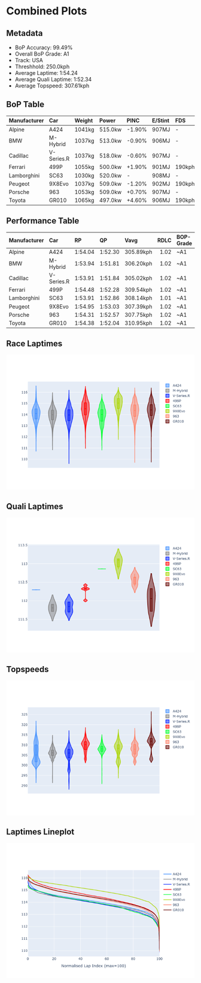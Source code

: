 # Combined Plots

## Metadata

- BoP Accuracy: 99.49%
- Overall BoP Grade: A1
- Track: USA
- Threshhold: 250.0kph
- Average Laptime: 1:54.24
- Average Quali Laptime: 1:52.34
- Average Topspeed: 307.61kph

## BoP Table
| Manufacturer   | Car        | Weight   | Power   | PINC   | E/Stint   | FDS    | RDP    | QDP    | TDP    |
|:---------------|:-----------|:---------|:--------|:-------|:----------|:-------|:-------|:-------|:-------|
| Alpine         | A424       | 1041kg   | 515.0kw | -1.90% | 907MJ     | -      | 51.64% | 59.31% | 26.80% |
| BMW            | M-Hybrid   | 1037kg   | 513.0kw | -0.90% | 906MJ     | -      | 52.89% | 56.22% | 33.41% |
| Cadillac       | V-Series.R | 1037kg   | 518.0kw | -0.60% | 907MJ     | -      | 48.63% | 60.80% | 19.01% |
| Ferrari        | 499P       | 1055kg   | 500.0kw | +1.90% | 901MJ     | 190kph | 51.38% | 44.98% | 9.83%  |
| Lamborghini    | SC63       | 1030kg   | 520.0kw | -      | 908MJ     | -      | 48.33% | 60.95% | 28.65% |
| Peugeot        | 9X8Evo     | 1037kg   | 509.0kw | -1.20% | 902MJ     | 190kph | 48.87% | 52.78% | 15.41% |
| Porsche        | 963        | 1053kg   | 509.0kw | +0.70% | 907MJ     | -      | 50.70% | 44.30% | 29.51% |
| Toyota         | GR010      | 1065kg   | 497.0kw | +4.60% | 906MJ     | 190kph | 51.09% | 52.71% | 11.46% |

## Performance Table
| Manufacturer   | Car        | RP      | QP      | Vavg      |   RDLC | BOP-Grade   | Match   |
|:---------------|:-----------|:--------|:--------|:----------|-------:|:------------|:--------|
| Alpine         | A424       | 1:54.04 | 1:52.30 | 305.89kph |   1.02 | ~A1         | 99.72%  |
| BMW            | M-Hybrid   | 1:53.94 | 1:51.81 | 306.20kph |   1.02 | ~A1         | 100.00% |
| Cadillac       | V-Series.R | 1:53.91 | 1:51.84 | 305.02kph |   1.02 | ~A1         | 99.89%  |
| Ferrari        | 499P       | 1:54.48 | 1:52.28 | 309.54kph |   1.02 | ~A1         | 98.11%  |
| Lamborghini    | SC63       | 1:53.91 | 1:52.86 | 308.14kph |   1.01 | ~A1         | 100.00% |
| Peugeot        | 9X8Evo     | 1:54.95 | 1:53.03 | 307.39kph |   1.02 | ~A1         | 98.66%  |
| Porsche        | 963        | 1:54.31 | 1:52.57 | 307.75kph |   1.02 | ~A1         | 99.87%  |
| Toyota         | GR010      | 1:54.38 | 1:52.04 | 310.95kph |   1.02 | ~A1         | 99.63%  |

## Race Laptimes
![Race Laptimes](images/race_violin.png)

## Quali Laptimes
![Quali Laptimes](images/quali_violin.png)

## Topspeeds
![Topspeeds](images/topspeed_violin.png)

## Laptimes Lineplot
![Laptimes Lineplot](images/laptime_line.png)

